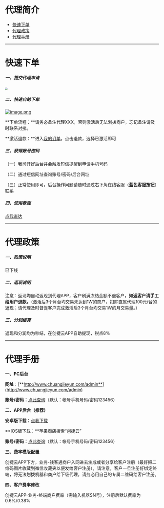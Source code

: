 # 代理简介

- [快速下单](#快速下单)
- [代理政策](#代理政策)
- [代理手册](#代理手册)

---

# 快速下单

##### 一、提交代理申请

[<img src="../media/apply.png" style="zoom:50%;" />](http://u.zjkm.xyz/ZFipv)

##### 二、快速自助下单

[![image.png](../media/1567520073143557-20211217211325311.png)](http://kmshop.zjkmkj.com/detail/7)

**下单流程：**请务必备注代理XXX，否则激活后无法划拨商户，忘记备注请及时联系对接。

**激活退款：**进入[我的订单](http://kmshop.zjkmkj.com/order/list/)，点击退款，选择已激活即可

##### 三、获得账号密码

（一）我司开好后台并会触发短信提醒到申请手机号码

（二）通过短信网址查询账号/密码/后台网址

（三）正常使用即可，后台操作问题请随时通过右下角在线客服（**蓝色客服按钮**）联系

##### 四、使用教程

[点我直达](tool/cjt.md)

------

# 代理政策

##### 一、政策说明

已下线

##### 二、返现说明

注意：返现均自动返现到代理APP，客户刷满冻结金额不退客户，**如返客户请手工给用户退款。**（激活后3个月台均交易未达到1W的商户，扣除直属代理100元/台的返现；请代理及时督促客户完成激活后3个月台均交易1W的月交易量。）

##### 三、分润结算

返现和分润均为秒结，在创捷云APP自助提现，税点8%

------

# 代理手册

**一、PC后台**

**网址**：[**http://www.chuangjieyun.com/admin**](http://www.chuangjieyun.com/admin)

**账号/密码：**[点此查询](http://u.zjkmkj.com/QfU36)（默认：帐号手机号码/密码123456）

**二、APP后台（推荐）**

**安卓版下载：**[点我下载](http://pgyer.com/A6KY)

**IOS版下载：**苹果商店搜索“创捷云”

**账号/密码：**[点此查询](http://u.zjkmkj.com/QfU36)（默认：帐号手机号码/密码123456）

**三、费率模版配置**

创捷云APP下方，业务-钱客通商户入网进去生成或者分享给客户注册（最好把二维码图片收藏到微信收藏夹以便发给客户注册），请注意，客户一旦注册好绑定终端，将无法划拨机器和商户给下级代理，请务必用自己的专属二维码给客户注册。

**四、客户费率修改**

创捷云APP-业务-终端商户费率（需输入机器SN号），注册后默认费率为0.6%/0.38%